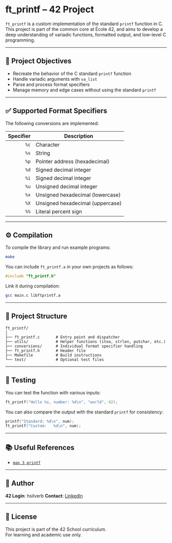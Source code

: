 # ft_printf – 42 Project

`ft_printf` is a custom implementation of the standard `printf` function in C.  
This project is part of the common core at École 42, and aims to develop a deep understanding of variadic functions, formatted output, and low-level C programming.

---

## 🎯 Project Objectives

- Recreate the behavior of the C standard `printf` function
- Handle variadic arguments with `va_list`
- Parse and process format specifiers
- Manage memory and edge cases without using the standard `printf`

---

## ✅ Supported Format Specifiers

The following conversions are implemented:

| Specifier | Description                     |
|----------:|---------------------------------|
| `%c`      | Character                       |
| `%s`      | String                          |
| `%p`      | Pointer address (hexadecimal)   |
| `%d`      | Signed decimal integer          |
| `%i`      | Signed decimal integer          |
| `%u`      | Unsigned decimal integer        |
| `%x`      | Unsigned hexadecimal (lowercase)|
| `%X`      | Unsigned hexadecimal (uppercase)|
| `%%`      | Literal percent sign            |

---

## ⚙️ Compilation

To compile the library and run example programs:

```bash
make
```

You can include `ft_printf.a` in your own projects as follows:

```c
#include "ft_printf.h"
```

Link it during compilation:

```bash
gcc main.c libftprintf.a
```

---

## 📁 Project Structure

```
ft_printf/
│
├── ft_printf.c       # Entry point and dispatcher
├── utils/            # Helper functions (itoa, strlen, putchar, etc.)
├── conversions/      # Individual format specifier handling
├── ft_printf.h       # Header file
├── Makefile          # Build instructions
└── test/             # Optional test files
```

---

## 🧪 Testing

You can test the function with various inputs:

```c
ft_printf("Hello %s, number: %d\n", "world", 42);
```

You can also compare the output with the standard `printf` for consistency:

```c
printf("Standard: %d\n", num);
ft_printf("Custom:   %d\n", num);
```

---

## 📚 Useful References

- [`man 3 printf`](https://man7.org/linux/man-pages/man3/printf.3.html)

---

## 👤 Author
  
**42 Login**: hsilverb
**Contact**: [LinkedIn](https://www.linkedin.com/in/henrik-silverbage/)

---

## 📝 License

This project is part of the 42 School curriculum.  
For learning and academic use only.
